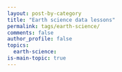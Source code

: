 ```yaml
---
layout: post-by-category
title: "Earth science data lessons"
permalink: tags/earth-science/
comments: false
author_profile: false
topics:
  earth-science:
is-main-topic: true
---
```

